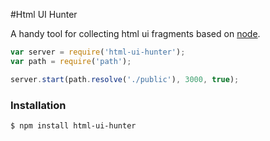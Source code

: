 #Html UI Hunter

  A handy tool for collecting html ui fragments based on [node](http://nodejs.org).

```js
var server = require('html-ui-hunter');
var path = require('path');

server.start(path.resolve('./public'), 3000, true);
```

### Installation

```bash
$ npm install html-ui-hunter
```